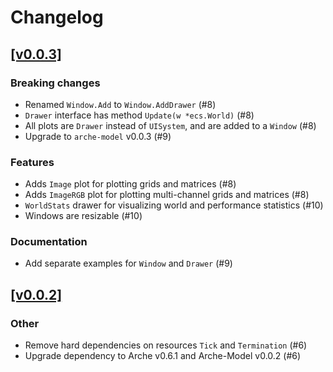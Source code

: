 # Changelog

## [[v0.0.3]](https://github.com/mlange-42/arche-pixel/compare/v0.0.2...v0.0.3)

### Breaking changes

* Renamed `Window.Add` to `Window.AddDrawer` (#8)
* `Drawer` interface has method `Update(w *ecs.World)` (#8)
* All plots are `Drawer` instead of `UISystem`, and are added to a `Window` (#8)
* Upgrade to `arche-model` v0.0.3 (#9)

### Features

* Adds `Image` plot for plotting grids and matrices (#8)
* Adds `ImageRGB` plot for plotting multi-channel grids and matrices (#8)
* `WorldStats` drawer for visualizing world and performance statistics (#10)
* Windows are resizable (#10)

### Documentation

* Add separate examples for `Window` and `Drawer` (#9)

## [[v0.0.2]](https://github.com/mlange-42/arche-pixel/compare/v0.0.1...v0.0.2)

### Other

* Remove hard dependencies on resources `Tick` and `Termination` (#6)
* Upgrade dependency to Arche v0.6.1 and Arche-Model v0.0.2 (#6)